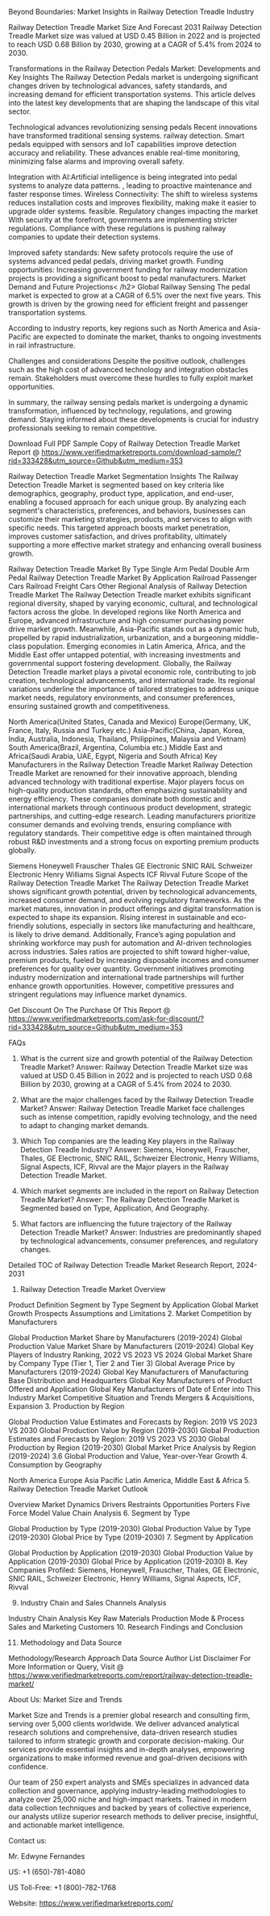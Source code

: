 Beyond Boundaries: Market Insights in Railway Detection Treadle Industry


Railway Detection Treadle Market Size And Forecast 2031
Railway Detection Treadle Market size was valued at USD 0.45 Billion in 2022 and is projected to reach USD 0.68 Billion by 2030, growing at a CAGR of 5.4% from 2024 to 2030.

Transformations in the Railway Detection Pedals Market: Developments and Key Insights
The Railway Detection Pedals market is undergoing significant changes driven by technological advances, safety standards, and increasing demand for efficient transportation systems. This article delves into the latest key developments that are shaping the landscape of this vital sector.

Technological advances revolutionizing sensing pedals
Recent innovations have transformed traditional sensing systems. railway detection. Smart pedals equipped with sensors and IoT capabilities improve detection accuracy and reliability. These advances enable real-time monitoring, minimizing false alarms and improving overall safety.

Integration with AI:Artificial intelligence is being integrated into pedal systems to analyze data patterns. , leading to proactive maintenance and faster response times.
Wireless Connectivity: The shift to wireless systems reduces installation costs and improves flexibility, making make it easier to upgrade older systems. feasible.
Regulatory changes impacting the market
With security at the forefront, governments are implementing stricter regulations. Compliance with these regulations is pushing railway companies to update their detection systems.

Improved safety standards: New safety protocols require the use of systems advanced pedal pedals, driving market growth.
Funding opportunities: Increasing government funding for railway modernization projects is providing a significant boost to pedal manufacturers.
Market Demand and Future Projections< /h2>
Global Railway Sensing The pedal market is expected to grow at a CAGR of 6.5% over the next five years. This growth is driven by the growing need for efficient freight and passenger transportation systems.

According to industry reports, key regions such as North America and Asia-Pacific are expected to dominate the market, thanks to ongoing investments in rail infrastructure.

Challenges and considerations
Despite the positive outlook, challenges such as the high cost of advanced technology and integration obstacles remain. Stakeholders must overcome these hurdles to fully exploit market opportunities.

In summary, the railway sensing pedals market is undergoing a dynamic transformation, influenced by technology, regulations, and growing demand. Staying informed about these developments is crucial for industry professionals seeking to remain competitive.

Download Full PDF Sample Copy of Railway Detection Treadle Market Report @ https://www.verifiedmarketreports.com/download-sample/?rid=333428&utm_source=Github&utm_medium=353

Railway Detection Treadle Market Segmentation Insights
The Railway Detection Treadle Market is segmented based on key criteria like demographics, geography, product type, application, and end-user, enabling a focused approach for each unique group. By analyzing each segment's characteristics, preferences, and behaviors, businesses can customize their marketing strategies, products, and services to align with specific needs. This targeted approach boosts market penetration, improves customer satisfaction, and drives profitability, ultimately supporting a more effective market strategy and enhancing overall business growth.

Railway Detection Treadle Market By Type
Single Arm Pedal
Double Arm Pedal
Railway Detection Treadle Market By Application
Railroad Passenger Cars
Railroad Freight Cars
Other
Regional Analysis of Railway Detection Treadle Market
The Railway Detection Treadle market exhibits significant regional diversity, shaped by varying economic, cultural, and technological factors across the globe. In developed regions like North America and Europe, advanced infrastructure and high consumer purchasing power drive market growth. Meanwhile, Asia-Pacific stands out as a dynamic hub, propelled by rapid industrialization, urbanization, and a burgeoning middle-class population. Emerging economies in Latin America, Africa, and the Middle East offer untapped potential, with increasing investments and governmental support fostering development. Globally, the Railway Detection Treadle market plays a pivotal economic role, contributing to job creation, technological advancements, and international trade. Its regional variations underline the importance of tailored strategies to address unique market needs, regulatory environments, and consumer preferences, ensuring sustained growth and competitiveness.

North America(United States, Canada and Mexico)
Europe(Germany, UK, France, Italy, Russia and Turkey etc.)
Asia-Pacific(China, Japan, Korea, India, Australia, Indonesia, Thailand, Philippines, Malaysia and Vietnam)
South America(Brazil, Argentina, Columbia etc.)
Middle East and Africa(Saudi Arabia, UAE, Egypt, Nigeria and South Africa)
Key Manufacturers in the Railway Detection Treadle Market
Railway Detection Treadle Market are renowned for their innovative approach, blending advanced technology with traditional expertise. Major players focus on high-quality production standards, often emphasizing sustainability and energy efficiency. These companies dominate both domestic and international markets through continuous product development, strategic partnerships, and cutting-edge research. Leading manufacturers prioritize consumer demands and evolving trends, ensuring compliance with regulatory standards. Their competitive edge is often maintained through robust R&D investments and a strong focus on exporting premium products globally.

Siemens
Honeywell
Frauscher
Thales
GE Electronic
SNIC RAIL
Schweizer Electronic
Henry Williams
Signal Aspects
ICF
Rivval
Future Scope of the Railway Detection Treadle Market
The Railway Detection Treadle Market shows significant growth potential, driven by technological advancements, increased consumer demand, and evolving regulatory frameworks. As the market matures, innovation in product offerings and digital transformation is expected to shape its expansion. Rising interest in sustainable and eco-friendly solutions, especially in sectors like manufacturing and healthcare, is likely to drive demand. Additionally, France’s aging population and shrinking workforce may push for automation and AI-driven technologies across industries. Sales ratios are projected to shift toward higher-value, premium products, fueled by increasing disposable incomes and consumer preferences for quality over quantity. Government initiatives promoting industry modernization and international trade partnerships will further enhance growth opportunities. However, competitive pressures and stringent regulations may influence market dynamics.

Get Discount On The Purchase Of This Report @ https://www.verifiedmarketreports.com/ask-for-discount/?rid=333428&utm_source=Github&utm_medium=353

FAQs
1. What is the current size and growth potential of the Railway Detection Treadle Market?
Answer: Railway Detection Treadle Market size was valued at USD 0.45 Billion in 2022 and is projected to reach USD 0.68 Billion by 2030, growing at a CAGR of 5.4% from 2024 to 2030.

2. What are the major challenges faced by the Railway Detection Treadle Market?
Answer: Railway Detection Treadle Market face challenges such as intense competition, rapidly evolving technology, and the need to adapt to changing market demands.

3. Which Top companies are the leading Key players in the Railway Detection Treadle Industry?
Answer: Siemens, Honeywell, Frauscher, Thales, GE Electronic, SNIC RAIL, Schweizer Electronic, Henry Williams, Signal Aspects, ICF, Rivval are the Major players in the Railway Detection Treadle Market.

4. Which market segments are included in the report on Railway Detection Treadle Market?
Answer: The Railway Detection Treadle Market is Segmented based on Type, Application, And Geography.

5. What factors are influencing the future trajectory of the Railway Detection Treadle Market?
Answer: Industries are predominantly shaped by technological advancements, consumer preferences, and regulatory changes.

Detailed TOC of Railway Detection Treadle Market Research Report, 2024-2031
1. Railway Detection Treadle Market Overview

Product Definition
Segment by Type
Segment by Application
Global Market Growth Prospects
Assumptions and Limitations
2. Market Competition by Manufacturers

Global Production Market Share by Manufacturers (2019-2024)
Global Production Value Market Share by Manufacturers (2019-2024)
Global Key Players of Industry Ranking, 2022 VS 2023 VS 2024
Global Market Share by Company Type (Tier 1, Tier 2 and Tier 3)
Global Average Price by Manufacturers (2019-2024)
Global Key Manufacturers of Manufacturing Base Distribution and Headquarters
Global Key Manufacturers of Product Offered and Application
Global Key Manufacturers of Date of Enter into This Industry
Market Competitive Situation and Trends
Mergers & Acquisitions, Expansion
3. Production by Region

Global Production Value Estimates and Forecasts by Region: 2019 VS 2023 VS 2030
Global Production Value by Region (2019-2030)
Global Production Estimates and Forecasts by Region: 2019 VS 2023 VS 2030
Global Production by Region (2019-2030)
Global Market Price Analysis by Region (2019-2024) 3.6 Global Production and Value, Year-over-Year Growth
4. Consumption by Geography

North America
Europe
Asia Pacific
Latin America, Middle East & Africa
5. Railway Detection Treadle Market Outlook

Overview
Market Dynamics
Drivers
Restraints
Opportunities
Porters Five Force Model
Value Chain Analysis 
6. Segment by Type

Global Production by Type (2019-2030)
Global Production Value by Type (2019-2030)
Global Price by Type (2019-2030)
7. Segment by Application

Global Production by Application (2019-2030)
Global Production Value by Application (2019-2030)
Global Price by Application (2019-2030)
8. Key Companies Profiled: Siemens, Honeywell, Frauscher, Thales, GE Electronic, SNIC RAIL, Schweizer Electronic, Henry Williams, Signal Aspects, ICF, Rivval

9. Industry Chain and Sales Channels Analysis

Industry Chain Analysis
Key Raw Materials
Production Mode & Process
Sales and Marketing
Customers
10. Research Findings and Conclusion

11. Methodology and Data Source

Methodology/Research Approach
Data Source
Author List
Disclaimer
For More Information or Query, Visit @ https://www.verifiedmarketreports.com/report/railway-detection-treadle-market/

About Us: Market Size and Trends

Market Size and Trends is a premier global research and consulting firm, serving over 5,000 clients worldwide. We deliver advanced analytical research solutions and comprehensive, data-driven research studies tailored to inform strategic growth and corporate decision-making. Our services provide essential insights and in-depth analyses, empowering organizations to make informed revenue and goal-driven decisions with confidence.

Our team of 250 expert analysts and SMEs specializes in advanced data collection and governance, applying industry-leading methodologies to analyze over 25,000 niche and high-impact markets. Trained in modern data collection techniques and backed by years of collective experience, our analysts utilize superior research methods to deliver precise, insightful, and actionable market intelligence.

Contact us:

Mr. Edwyne Fernandes

US: +1 (650)-781-4080

US Toll-Free: +1 (800)-782-1768

Website: https://www.verifiedmarketreports.com/
